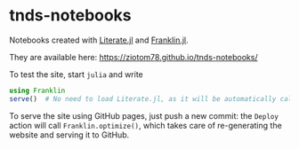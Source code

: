 # tnds-notebooks

Notebooks created with [Literate.jl](https://github.com/fredrikekre/Literate.jl) and [Franklin.jl](https://github.com/tlienart/Franklin.jl).

They are available here: https://ziotom78.github.io/tnds-notebooks/

To test the site, start `julia` and write

```julia
using Franklin
serve()  # No need to load Literate.jl, as it will be automatically called by Franklin
```

To serve the site using GitHub pages, just push a new commit: the `Deploy` action will call `Franklin.optimize()`, which takes care of re-generating the website and serving it to GitHub.
